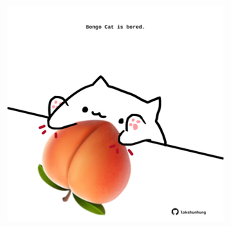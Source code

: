 <!-- built at 04/01/2023, 11:00:55 UTC -->
<p align="center">
  <img width="500" height="500" src="./ReadmeImage.svg">
</p>
